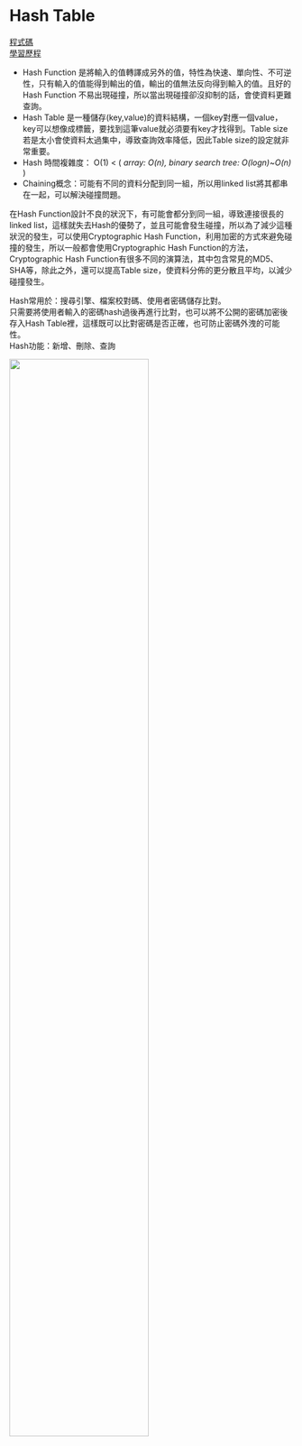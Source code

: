 # Hash Table
[程式碼](https://github.com/jiaying777/DATA-STRUCTURES-AND-ALGORITHMS/blob/master/HW4/hash_table_05113009.py)<br>
[學習歷程](https://nbviewer.jupyter.org/github/jiaying777/DATA-STRUCTURES-AND-ALGORITHMS/blob/master/HW4/hash%20table%20學習歷程、流程圖與文字說明.ipynb)<br>

* Hash Function 是將輸入的值轉譯成另外的值，特性為快速、單向性、不可逆性，只有輸入的值能得到輸出的值，輸出的值無法反向得到輸入的值。且好的Hash Function 不易出現碰撞，所以當出現碰撞卻沒抑制的話，會使資料更難查詢。<br>
* Hash Table 是一種儲存(key,value)的資料結構，一個key對應一個value，key可以想像成標籤，要找到這筆value就必須要有key才找得到。Table size 若是太小會使資料太過集中，導致查詢效率降低，因此Table size的設定就非常重要。<br>
* Hash 時間複雜度： O(1)     <      ( *array: O(n), binary search tree: O(logn)~O(n)* )<br>
* Chaining概念：可能有不同的資料分配到同一組，所以用linked list將其都串在一起，可以解決碰撞問題。

在Hash Function設計不良的狀況下，有可能會都分到同一組，導致連接很長的linked list，這樣就失去Hash的優勢了，並且可能會發生碰撞，所以為了減少這種狀況的發生，可以使用Cryptographic Hash Function，利用加密的方式來避免碰撞的發生，所以一般都會使用Cryptographic Hash Function的方法，Cryptographic Hash Function有很多不同的演算法，其中包含常見的MD5、SHA等，除此之外，還可以提高Table size，使資料分佈的更分散且平均，以減少碰撞發生。



Hash常用於：搜尋引擎、檔案校對碼、使用者密碼儲存比對。<br>
只需要將使用者輸入的密碼hash過後再進行比對，也可以將不公開的密碼加密後存入Hash Table裡，這樣既可以比對密碼是否正確，也可防止密碼外洩的可能性。<br>
Hash功能：新增、刪除、查詢



<img src="https://github.com/jiaying777/DATA-STRUCTURES-AND-ALGORITHMS/blob/master/圖/hash_add.png" width="70%"> 
